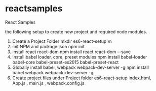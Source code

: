 # reactsamples
React Samples

the following setup to create new project and required node modules.

1) Create a Project Folder
	  mkdir es6-react-setup \n
2) init NPM and package.json
    npm init
3) install react react-dom
    npm install react react-dom --save
4) install babel loader, core, preset modules
    npm install babel-loader babel-core babel-preset-es2015 babel-preset-react
5) Globally install babel, webpack webpack-dev-server -g
    npm install babel webpack webpack-dev-server -g
6) Create project files under Project folder es6-react-setup
    index.html, App.js , main.js , webpack.config.js
